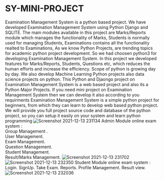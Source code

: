 # SY-MINI-PROJECT
Examination Management System is a python based project. We have developed Examination Management System using Python Django and SQLITE. The main modules available in this project are Marks/Reports  module which manages the functionality of Marks, Students is normally used for managing Students, Examinations contains all the functionality realted to Examinations, As we know Python Projects, are trending topics for academic python project development. So we had choosen python3 for developing Examination Management System. In this project we developed features for Marks/Reports, Students, Questions etc, which reduces the human efforts and increase the efficiency. Scope of python is growing day by day. We also develop Machine Learning Python projects also data science projects on python. This Python and Djaongo project on Examination Management System is a web based project and also its a Python Major Projects. If you need mini project on Examination Management System then we can develop it also according to you requirments Examination Management System is a simple python project for beginners, from which they can learn to develop web based python project. We will provide you full project source code and database of the python project, so you can setup it easily on your system and learn python programming
![Screenshot 2021-12-13 231134](https://user-images.githubusercontent.com/61386568/145862113-44afa751-94bb-46fb-9e75-ee472a81ae9b.jpg)
Admin Module online exam system :
<br />
Group Management .
<br />
User Management.
<br />
Exam Management.
<br />
Question Management.
<br />
Student Management.
<br />
Result/Marks Management.
![Screenshot 2021-12-13 231702](https://user-images.githubusercontent.com/61386568/145862786-6dc13f1c-dc29-4709-b7a6-d1dd31741ade.jpg)
![Screenshot 2021-12-13 232350](https://user-images.githubusercontent.com/61386568/145863408-00a28e9d-0def-46fc-9829-2659f3e6901b.jpg)
Student Module online exam system :
Login.
SignUp.
Take Exam.
Reports.
Profile Management.
Result view.
![Screenshot 2021-12-13 232036](https://user-images.githubusercontent.com/61386568/145863421-595cf21d-6725-409b-8525-2a0068e41425.jpg)
